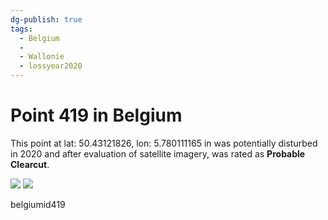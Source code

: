 ```yaml
---
dg-publish: true
tags:
  - Belgium
  - 
  - Wallonie
  - lossyear2020
---
```


# Point 419 in Belgium

This point at lat: 50.43121826, lon: 5.780111165 in  was potentially disturbed in 2020 and after evaluation of satellite imagery, was rated as **Probable Clearcut**.

<div class='juxtapose' data-showcredits='false'>
<img src='https://baserow-backend-production20240528124524339000000001.s3.amazonaws.com/user_files/69b9RpPtjA5yvXGDl0aPnDnwcos2TkpX_03db20874130c12b8f42cbf07057dd3783784e9c8cdc3692dcd0f0acadb42be7.png' data-label='September 2016' />
<img src='https://baserow-backend-production20240528124524339000000001.s3.amazonaws.com/user_files/e8iVyRnoflPL2gxm7Z4qsm9mAcYRPU70_0ed7cea2f046c2baaf3076c9ec3d6bf6cbe42d50ce451fc2c2f0b263c88dc785.png' data-label='March 2020' />
</div>

belgiumid419